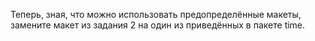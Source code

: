 Теперь, зная, что можно использовать предопределённые макеты, 
замените макет из задания 2 на один из приведённых в пакете time.